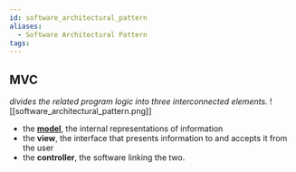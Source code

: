 ```yaml
---
id: software_architectural_pattern
aliases:
  - Software Architectural Pattern
tags:
---
```


## MVC 
*divides the related program logic into three interconnected elements.*
![[software_architectural_pattern.png]]
- the **[model](https://en.wikipedia.org/wiki/Model "Model")**, the internal representations of information
- the **view**, the interface that presents information to and accepts it from the user
- the **controller**, the software linking the two.